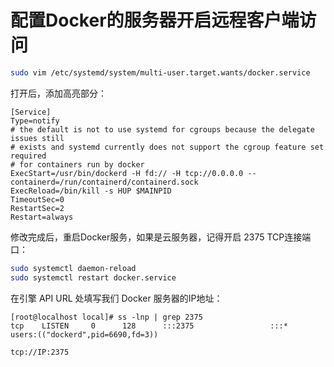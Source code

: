 # 配置Docker的服务器开启远程客户端访问

```sh
sudo vim /etc/systemd/system/multi-user.target.wants/docker.service
```

打开后，添加高亮部分：

```livecodeserver
[Service]
Type=notify
# the default is not to use systemd for cgroups because the delegate issues still
# exists and systemd currently does not support the cgroup feature set required
# for containers run by docker
ExecStart=/usr/bin/dockerd -H fd:// -H tcp://0.0.0.0 --containerd=/run/containerd/containerd.sock
ExecReload=/bin/kill -s HUP $MAINPID
TimeoutSec=0
RestartSec=2
Restart=always
```

修改完成后，重启Docker服务，如果是云服务器，记得开启 2375 TCP连接端口：

```sh
sudo systemctl daemon-reload
sudo systemctl restart docker.service
```

在引擎 API URL 处填写我们 Docker 服务器的IP地址：

```shell
[root@localhost local]# ss -lnp | grep 2375
tcp    LISTEN     0      128      :::2375                 :::*                   users:(("dockerd",pid=6690,fd=3))
```

```sh
tcp://IP:2375
```
